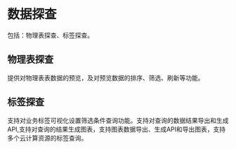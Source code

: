 # 数据探查

包括：物理表探查、标签探查。

## 物理表探查

提供对物理表表数据的预览，及对预览数据的排序、筛选、刷新等功能。

## 标签探查

支持对业务标签可视化设置筛选条件查询功能。支持对查询的数据结果导出和生成API,支持对查询的结果生成图表，支持图表数据导出、生成API和导出图表，支持多个云计算资源的标签查询。

